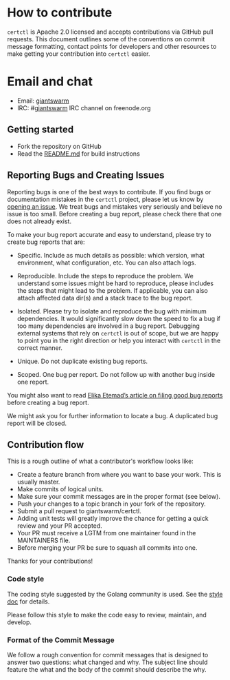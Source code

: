 # How to contribute

`certctl` is Apache 2.0 licensed and accepts contributions via GitHub
pull requests. This document outlines some of the conventions on commit message
formatting, contact points for developers and other resources to make getting
your contribution into `certctl` easier.

# Email and chat

- Email: [giantswarm](https://groups.google.com/forum/#!forum/giantswarm)
- IRC: #[giantswarm](irc://irc.freenode.org:6667/#giantswarm) IRC channel on freenode.org

## Getting started

- Fork the repository on GitHub
- Read the [README.md](https://github.com/giantswarm/certctl/blob/master/README.md) for build instructions

## Reporting Bugs and Creating Issues

Reporting bugs is one of the best ways to contribute. If you find bugs or
documentation mistakes in the `certctl` project, please let us know by
[opening an issue](https://github.com/giantswarm/certctl/issues/new). We
treat bugs and mistakes very seriously and believe no issue is too small.
Before creating a bug report, please check there that one does not already
exist.

To make your bug report accurate and easy to understand, please try to create bug reports that are:

- Specific. Include as much details as possible: which version, what environment, what configuration, etc. You can also attach logs.

- Reproducible. Include the steps to reproduce the problem. We understand some issues might be hard to reproduce, please includes the steps that might lead to the problem. If applicable, you can also attach affected data dir(s) and a stack trace to the bug report.

- Isolated. Please try to isolate and reproduce the bug with minimum dependencies. It would significantly slow down the speed to fix a bug if too many dependencies are involved in a bug report. Debugging external systems that rely on `certctl` is out of scope, but we are happy to point you in the right direction or help you interact with `certctl` in the correct manner.

- Unique. Do not duplicate existing bug reports.

- Scoped. One bug per report. Do not follow up with another bug inside one report.

You might also want to read [Elika Etemad’s article on filing good bug
reports](http://fantasai.inkedblade.net/style/talks/filing-good-bugs/) before
creating a bug report.

We might ask you for further information to locate a bug. A duplicated bug
report will be closed.

## Contribution flow

This is a rough outline of what a contributor's workflow looks like:

- Create a feature branch from where you want to base your work. This is usually master.
- Make commits of logical units.
- Make sure your commit messages are in the proper format (see below).
- Push your changes to a topic branch in your fork of the repository.
- Submit a pull request to giantswarm/certctl.
- Adding unit tests will greatly improve the chance for getting a quick review and your PR accepted.
- Your PR must receive a LGTM from one maintainer found in the MAINTAINERS file.
- Before merging your PR be sure to squash all commits into one.

Thanks for your contributions!

### Code style

The coding style suggested by the Golang community is used. See the [style
doc](https://github.com/golang/go/wiki/CodeReviewComments) for details.

Please follow this style to make the code easy to review, maintain, and
develop.

### Format of the Commit Message

We follow a rough convention for commit messages that is designed to answer two
questions: what changed and why. The subject line should feature the what and
the body of the commit should describe the why.
